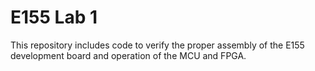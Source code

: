# E155 Lab 1

This repository includes code to verify the proper assembly of the E155 development board and operation of the MCU and FPGA.